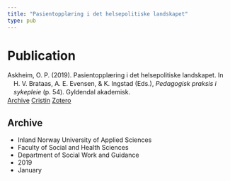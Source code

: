 ```yaml
---
title: "Pasientopplæring i det helsepolitiske landskapet"
type: pub
---
```

<h1>Publication</h1>
<article id="csl-bib-container-8BXBE7EF" class="csl-bib-container">
  <div class="csl-bib-body" style="line-height: 1.35; padding-left: 1em; text-indent:-1em;">
  <div class="csl-entry">Askheim, O. P. (2019). Pasientoppl&#xE6;ring i det helsepolitiske landskapet. In H. V. Brataas, A. E. Evensen, &amp; K. Ingstad (Eds.), <i>Pedagogisk praksis i sykepleie</i> (p. 54). Gyldendal akademisk.</div>
</div>
  <div class="csl-bib-buttons">
    <a href="#taxonomy-article-8BXBE7EF" class="csl-bib-button">Archive</a>
    <a href="https://app.cristin.no/results/show.jsf?id=1667637" alt="Cristin URL" class="csl-bib-button">Cristin</a>
    <a href="http://zotero.org/groups/5022929/items/8BXBE7EF" alt="Zotero URL" class="csl-bib-button">Zotero</a>
  </div>
  <div id="csl-bib-meta-container-8BXBE7EF"></div>
</article>
<div id="csl-bib-meta-8BXBE7EF" class="csl-bib-meta">
  <article id="taxonomy-article-8BXBE7EF" class="taxonomy-article">
    <h1>Archive</h1>
    <ul>
      <li>Inland Norway University of Applied Sciences</li>
      <li>Faculty of Social and Health Sciences</li>
      <li>Department of Social Work and Guidance</li>
      <li>2019</li>
      <li>January</li>
    </ul>
  </article>
</div>
